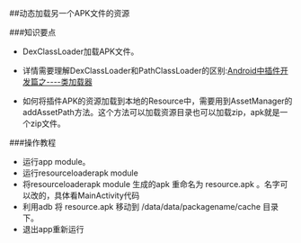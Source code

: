 ##动态加载另一个APK文件的资源


###知识要点

- DexClassLoader加载APK文件。
	
- 详情需要理解DexClassLoader和PathClassLoader的区别:[Android中插件开发篇之----类加载器 ](http://blog.csdn.net/jiangwei0910410003/article/details/41384667)


- 如何将插件APK的资源加载到本地的Resource中，需要用到AssetManager的addAssetPath方法。这个方法可以加载资源目录也可以加载zip，apk就是一个zip文件。


###操作教程
- 运行app module。
- 运行resourceloaderapk module
- 将resourceloaderapk module 生成的apk 重命名为 resource.apk 。名字可以改的，具体看MainActivity代码
- 利用adb 将 resource.apk 移动到 /data/data/packagename/cache 目录下。
- 退出app重新运行 



